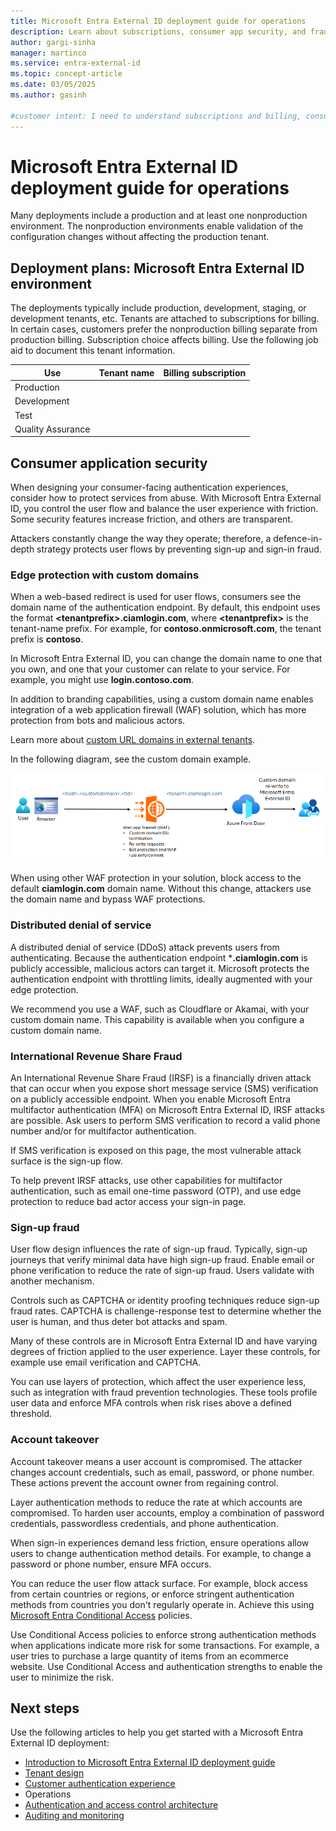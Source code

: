 ```yaml
---
title: Microsoft Entra External ID deployment guide for operations
description: Learn about subscriptions, consumer app security, and fraud tactics in operations for Microsoft Entra External ID.
author: gargi-sinha
manager: martinco
ms.service: entra-external-id
ms.topic: concept-article
ms.date: 03/05/2025
ms.author: gasinh

#customer intent: I need to understand subscriptions and billing, consumer app security, and how to prevent fraud tactics in Microsoft Entra External ID.
---
```


# Microsoft Entra External ID deployment guide for operations

Many deployments include a production and at least one nonproduction environment. The nonproduction environments enable validation of the configuration changes without affecting the production tenant. 

## Deployment plans: Microsoft Entra External ID environment

The deployments typically include production, development, staging, or development tenants, etc. Tenants are attached to subscriptions for billing. In certain cases, customers prefer the nonproduction billing separate from production billing. Subscription choice affects billing. Use the following job aid to document this tenant information. 

|Use|Tenant name|Billing subscription
|---|---|---|
|Production|||
|Development|||
|Test|||
|Quality Assurance|||

## Consumer application security

When designing your consumer-facing authentication experiences, consider how to protect services from abuse. With Microsoft Entra External ID, you control the user flow and balance the user experience with friction. Some security features increase friction, and others are transparent. 

Attackers constantly change the way they operate; therefore, a defence-in-depth strategy protects user flows by preventing sign-up and sign-in fraud. 

### Edge protection with custom domains

When a web-based redirect is used for user flows, consumers see the domain name of the authentication endpoint. By default, this endpoint uses the format **\<tenantprefix>.ciamlogin.com**, where **\<tenantprefix>** is the tenant-name prefix. For example, for **contoso.onmicrosoft.com**, the tenant prefix is **contoso**. 

In Microsoft Entra External ID, you can change the domain name to one that you own, and one that your customer can relate to your service. For example, you might use **login.contoso.com**. 

In addition to branding capabilities, using a custom domain name enables integration of a web application firewall (WAF) solution, which has more protection from bots and malicious actors.  

Learn more about [custom URL domains in external tenants](../external-id/customers/concept-custom-url-domain.md). 

In the following diagram, see the custom domain example. 

   [ ![Diagram of a custom domain example.](media/deployment-external/custom-domain.png)](media/deployment-external/custom-domain-expanded.png#lightbox)

When using other WAF protection in your solution, block access to the default **ciamlogin.com** domain name. Without this change, attackers use the domain name and bypass WAF protections. 

### Distributed denial of service

A distributed denial of service (DDoS) attack prevents users from authenticating. Because the authentication endpoint ***.ciamlogin.com** is publicly accessible, malicious actors can target it. Microsoft protects the authentication endpoint with throttling limits, ideally augmented with your edge protection. 

We recommend you use a WAF, such as Cloudflare or Akamai, with your custom domain name. This capability is available when you configure a custom domain name. 

### International Revenue Share Fraud

An International Revenue Share Fraud (IRSF) is a financially driven attack that can occur when you expose short message service (SMS) verification on a publicly accessible endpoint. When you enable Microsoft Entra multifactor authentication (MFA) on Microsoft Entra External ID, IRSF attacks are possible. Ask users to perform SMS verification to record a valid phone number and/or for multifactor authentication.  

If SMS verification is exposed on this page, the most vulnerable attack surface is the sign-up flow. 

To help prevent IRSF attacks, use other capabilities for multifactor authentication, such as email one-time password (OTP), and use edge protection to reduce bad actor access your sign-in page. 

### Sign-up fraud

User flow design influences the rate of sign-up fraud. Typically, sign-up journeys that verify minimal data have high sign-up fraud. Enable email or phone verification to reduce the rate of sign-up fraud. Users validate with another mechanism. 

Controls such as CAPTCHA or identity proofing techniques reduce sign-up fraud rates. CAPTCHA is challenge-response test to determine whether the user is human, and thus deter bot attacks and spam.

Many of these controls are in Microsoft Entra External ID and have varying degrees of friction applied to the user experience. Layer these controls, for example use email verification and CAPTCHA. 

You can use layers of protection, which affect the user experience less, such as integration with fraud prevention technologies. These tools profile user data and enforce MFA controls when risk rises above a defined threshold. 

### Account takeover

Account takeover means a user account is compromised. The attacker changes account credentials, such as email, password, or phone number. These actions prevent the account owner from regaining control.

Layer authentication methods to reduce the rate at which accounts are compromised. To harden user accounts, employ a combination of password credentials, passwordless credentials, and phone authentication.

When sign-in experiences demand less friction, ensure operations allow users to change authentication method details. For example, to change a password or phone number, ensure MFA occurs.

You can reduce the user flow attack surface. For example, block access from certain countries or regions, or enforce stringent authentication methods from countries you don't regularly operate in. Achieve this using [Microsoft Entra Conditional Access](../identity/conditional-access/overview.md) policies.

Use Conditional Access policies to enforce strong authentication methods when applications indicate more risk for some transactions. For example, a user tries to purchase a large quantity of items from an ecommerce website. Use Conditional Access and authentication strengths to enable the user to minimize the risk. 

## Next steps

Use the following articles to help you get started with a Microsoft Entra External ID deployment: 

* [Introduction to Microsoft Entra External ID deployment guide](deployment-external-intro.md)
* [Tenant design](deployment-external-tenant-design.md)
* [Customer authentication experience](deployment-external-customer-authentication.md)
* Operations
* [Authentication and access control architecture](deployment-external-authentication-access-control.md)
* [Auditing and monitoring](deployment-external-audit-monitor.md)
